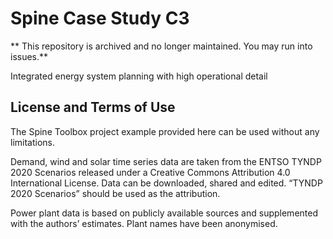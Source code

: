 # Spine Case Study C3
** This repository is archived and no longer maintained. You may run into issues.**

Integrated energy system planning with high operational detail

## License and Terms of Use
The Spine Toolbox project example provided here can be used without any limitations.

Demand, wind and solar time series data are taken from the ENTSO TYNDP 2020 Scenarios released under a Creative Commons Attribution 4.0 International License. Data can be downloaded, shared and edited. “TYNDP 2020 Scenarios” should be used as the attribution.

Power plant data is based on publicly available sources and supplemented with the authors’ estimates. Plant names have been anonymised.
